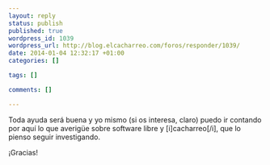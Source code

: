 ```yaml
--- 
layout: reply
status: publish
published: true
wordpress_id: 1039
wordpress_url: http://blog.elcacharreo.com/foros/responder/1039/
date: 2014-01-04 12:32:17 +01:00
categories: []

tags: []

comments: []

---
```

Toda ayuda será buena y yo mismo (si os interesa, claro) puedo ir contando por aquí lo que averigüe sobre software libre y [i]cacharreo[/i], que lo pienso seguir investigando.

¡Gracias!
